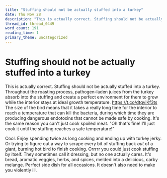 ```yaml
---
title: "Stuffing should not be actually stuffed into a turkey"
date: Thu Nov 28
description: "This is actually correct. Stuffing should not be actually stuffed into a turkey."
thread_id: thread_0449
word_count: 191
reading_time: 1
primary_theme: uncategorized
---
```


# Stuffing should not be actually stuffed into a turkey

This is actually correct. Stuffing should not be actually stuffed into a turkey. Throughout the roasting process, pathogen-laden juices from the turkey absorb into the stuffing and create a perfect environment for them to grow while the interior stays at ideal growth temperature. https://t.co/dtqviKf3ts The size of the bird means that it takes a really long time for the interior to reach a temperature that can kill the bacteria, during which time they are producing dangerous endotoxins that cannot be made safe by cooking. It's the same reason you can't just cook spoiled meat. "Oh that's fine! I'll just cook it until the stuffing reaches a safe temperature!"

Cool. Enjoy spending twice as long cooking and ending up with turkey jerky. Or trying to figure out a way to scrape every bit of stuffing back *out* of a giant, burning hot bird to finish cooking. Orrrrr you could just cook stuffing by itself. They sometimes call it dressing, but no one actually cares. It's bread, aromatic veggies, herbs, and spices, melded into a delicious, carby melange. Perfect side dish for all occasions. It doesn't also need to make you violently ill.